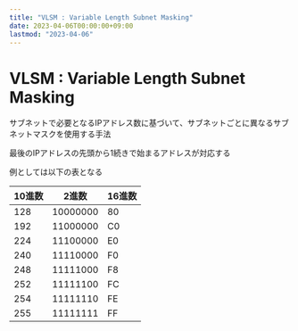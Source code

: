 ```yaml
---
title: "VLSM : Variable Length Subnet Masking"
date: 2023-04-06T00:00:00+09:00
lastmod: "2023-04-06"
---
```

# VLSM : Variable Length Subnet Masking

サブネットで必要となるIPアドレス数に基づいて、サブネットごとに異なるサブネットマスクを使用する手法

最後のIPアドレスの先頭から1続きで始まるアドレスが対応する

例としては以下の表となる

| 10進数 |  2進数  | 16進数 |
|-------|----------|------|
| 128   | 10000000 | 80   |
| 192   | 11000000 | C0   |
| 224   | 11100000 | E0   |
| 240   | 11110000 | F0   |
| 248   | 11111000 | F8   |
| 252   | 11111100 | FC   |
| 254   | 11111110 | FE   |
| 255   | 11111111 | FF   |